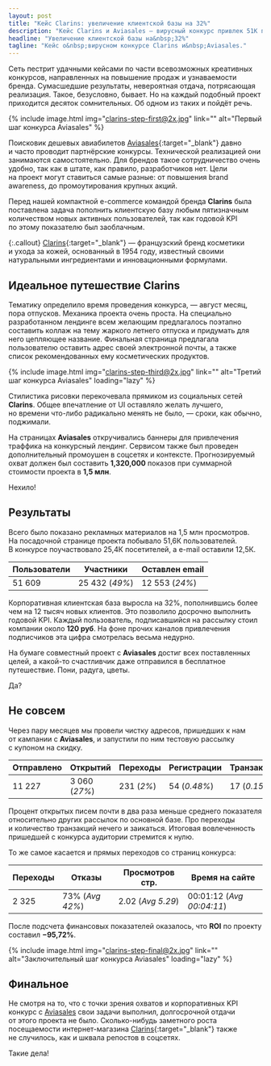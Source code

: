 ```yaml
---
layout: post
title: "Кейс Clarins: увеличение клиентской базы на 32%"
description: "Кейс Clarins и Aviasales — вирусный конкурс привлек 51K пользователей и 25K участников, обеспечив 12K новых клиентов и 27% открываемости писем."
headline: "Увеличение клиентской базы на&nbsp;32%"
tagline: "Кейс о&nbsp;вирусном конкурсе Сlarins и&nbsp;Aviasales."
---
```


Сеть пестрит удачными кейсами по&nbsp;части всевозможных креативных конкурсов, направленных на&nbsp;повышение продаж и&nbsp;узнаваемости бренда. Сумасшедшие результаты, невероятная отдача, потрясающая реализация. Такое, безусловно, бывает. Но&nbsp;на&nbsp;каждый подобный проект приходится десяток сомнительных. Об&nbsp;одном из&nbsp;таких и&nbsp;пойдёт речь.

{% include image.html img="clarins-step-first@2x.jpg" link="" alt="Первый шаг конкурса Aviasales" %}

Поисковик дешевых авиабилетов [Aviasales](http://aviasales.ru){:target="_blank"} давно и&nbsp;часто проводит партнёрские конкурсы. Технической реализацией они занимаются самостоятельно. Для брендов такое сотрудничество очень удобно, так как в&nbsp;штате, как правило, разработчиков нет. Цели на&nbsp;проект могут ставиться самые разные: от&nbsp;повышения brand awareness, до&nbsp;промоутирования крупных акций.

Перед нашей компактной e-commerce командой бренда **Clarins** была поставлена задача пополнить клиентскую базу любым пятизначным количеством новых активных пользователей, так как годовой KPI по&nbsp;этому показателю был заоблачным.

{:.callout}
[Clarins](https://www.clarins.ru/){:target="_blank"}&nbsp;&mdash; французский бренд косметики и&nbsp;ухода за&nbsp;кожей, основанный в&nbsp;1954 году, известный своими натуральными ингредиентами и&nbsp;инновационными формулами.

## Идеальное путешествие Clarins

Тематику определило время проведения конкурса,&nbsp;&mdash; август месяц, пора отпусков. Механика проекта очень проста. На&nbsp;специально разработанном лендинге всем желающим предлагалось поэтапно составить коллаж на&nbsp;тему жаркого летнего отпуска и&nbsp;придумать для него цепляющее название. Финальная страница предлагала пользователю оставить адрес своей электронной почты, а&nbsp;также список рекомендованных ему косметических продуктов.

{% include image.html img="clarins-step-third@2x.jpg" link="" alt="Третий шаг конкурса Aviasales" loading="lazy" %}

Стилистика рисовки перекочевала прямиком из&nbsp;социальных сетей **Clarins**. Общее впечатление от&nbsp;UI оставляло желать лучшего, но&nbsp;времени что-либо радикально менять не&nbsp;было,&nbsp;&mdash; сроки, как обычно, поджимали.

На&nbsp;страницах **Aviasales** откручивались баннеры для привлечения траффика на&nbsp;конкурсный лендинг. Сервисом также был проведен дополнительный промоушен в&nbsp;соцсетях и&nbsp;контексте. Прогнозируемый охват должен был составить **1,320,000** показов при суммарной стоимости проекта в&nbsp;**1,5&nbsp;млн**.

Нехило!

## Результаты

Всего было показано рекламных материалов на&nbsp;1,5 млн просмотров. На&nbsp;посадочной странице проекта побывало 51,6К пользователей. В&nbsp;конкурсе поучаствовало 25,4К посетителей, а&nbsp;e-mail оставили 12,5К.

| Пользователи | Участники      | Оставлен email |
| ------------ | -------------- | -------------- |
| 51 609       | 25 432 (_49%_) | 12 553 (_24%_) |

Корпоративная клиентская база выросла на&nbsp;32%, пополнившись более чем на&nbsp;12&nbsp;тысяч новых клиентов. Это позволило досрочно выполнить годовой KPI. Каждый пользователь, подписавшийся на&nbsp;рассылку стоил компании около **120&nbsp;руб**. На&nbsp;фоне прочих каналов привлечения подписчиков эта цифра смотрелась весьма недурно.

На&nbsp;бумаге совместный проект с&nbsp;**Aviasales** достиг всех поставленных целей, а&nbsp;какой-то счастливчик даже отправился в&nbsp;бесплатное путешествие. Пони, радуга, цветы.

Да?

## Не совсем

Через пару месяцев мы&nbsp;провели чистку адресов, пришедших к&nbsp;нам от&nbsp;кампании с&nbsp;**Aviasales**, и&nbsp;запустили по&nbsp;ним тестовую рассылку с&nbsp;купоном на&nbsp;скидку.

| Отправлено | Открытий      | Переходы   | Регистрации  | Транзакции   |
| ---------- | ------------- | ---------- | ------------ | ------------ |
| 11 227     | 3 060 (_27%_) | 231 (_2%_) | 54 (_0.48%_) | 17 (_0.15%_) |

Процент открытых писем почти в&nbsp;два раза меньше среднего показателя относительно других рассылок по&nbsp;основной базе. Про переходы и&nbsp;количество транзакций нечего и&nbsp;заикаться. Итоговая вовлеченность пришедшей с&nbsp;конкурса аудитории стремится к&nbsp;нулю.

То&nbsp;же самое касается и&nbsp;прямых переходов со&nbsp;страниц конкурса:

| Переходы | Отказы          | Просмотров стр.   | Время на сайте            |
| -------- | --------------- | ----------------- | ------------------------- |
| 2 325    | 73% (_Avg 42%_) | 2.02 (_Avg 5.29_) | 00:01:12 (_Avg 00:04:11_) |

После подсчета финансовых показателей оказалось, что **ROI** по&nbsp;проекту составил **&minus;95,72%**.

{% include image.html img="clarins-step-final@2x.jpg" link="" alt="Заключительный шаг конкурса Aviasales" loading="lazy" %}

## Финальное

Не&nbsp;смотря на&nbsp;то, что с&nbsp;точки зрения охватов и&nbsp;корпоративных KPI конкурс с&nbsp;[Aviasales](http://aviasales.ru) свои задачи выполнил, долгосрочной отдачи от&nbsp;этого проекта не&nbsp;было. Сколько-нибудь заметного роста посещаемости интернет-магазина [Clarins](https://www.clarins.ru/){:target="_blank"} также не&nbsp;случилось, как и&nbsp;шквала репостов в&nbsp;соцсетях.

Такие дела!
